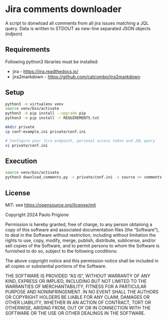 Jira comments downloader
========================

A script to donwload all comments from all jira issues matching a JQL query. Data is written to STDOUT as new-line separated JSON objects (ndjson)


Requirements
------------

Following python3 libraries must be installed:

- jira - https://jira.readthedocs.io/
- jira2markdown - https://github.com/catcombo/jira2markdown

Setup
-----

```bash
python3 -m virtualenv venv
source venv/bin/activate
python3 -m pip install --upgrade pip
python3 -m pip install -r REQUIREMENTS.txt

mkdir private
cp conf-example.ini private/conf.ini

# Configure your Jira endpoint, personal access token and JQL query
vi private/conf.ini
```

Execution
---------

```bash
source venv/bin/activate
python3 download_comments.py -c private/conf.ini -s source >> comments.ndjson
```


License
-------
MIT: see https://opensource.org/license/mit

Copyright 2024 Paolo Prigione

Permission is hereby granted, free of charge, to any person obtaining a copy of this software and associated documentation files (the “Software”), to deal in the Software without restriction, including without limitation the rights to use, copy, modify, merge, publish, distribute, sublicense, and/or sell copies of the Software, and to permit persons to whom the Software is furnished to do so, subject to the following conditions:

The above copyright notice and this permission notice shall be included in all copies or substantial portions of the Software.

THE SOFTWARE IS PROVIDED “AS IS”, WITHOUT WARRANTY OF ANY KIND, EXPRESS OR IMPLIED, INCLUDING BUT NOT LIMITED TO THE WARRANTIES OF MERCHANTABILITY, FITNESS FOR A PARTICULAR PURPOSE AND NONINFRINGEMENT. IN NO EVENT SHALL THE AUTHORS OR COPYRIGHT HOLDERS BE LIABLE FOR ANY CLAIM, DAMAGES OR OTHER LIABILITY, WHETHER IN AN ACTION OF CONTRACT, TORT OR OTHERWISE, ARISING FROM, OUT OF OR IN CONNECTION WITH THE SOFTWARE OR THE USE OR OTHER DEALINGS IN THE SOFTWARE.

